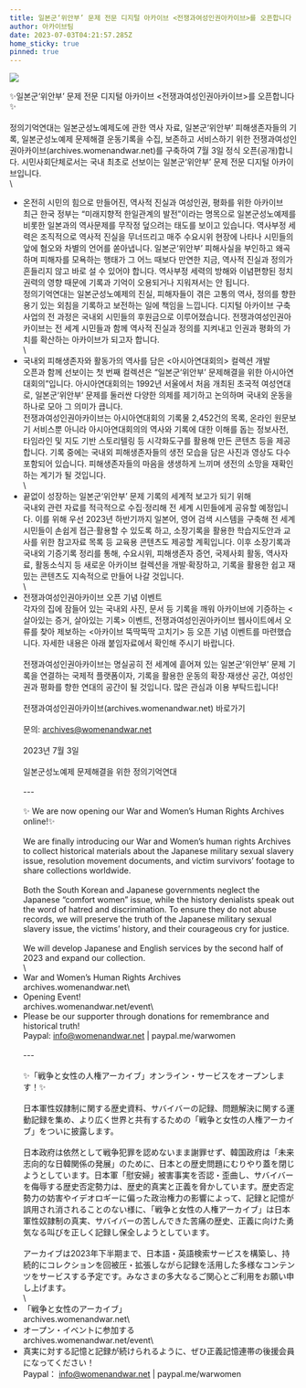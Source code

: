 ```yaml
---
title: 일본군‘위안부’ 문제 전문 디지털 아카이브 <전쟁과여성인권아카이브>를 오픈합니다
author: 아카이브팀
date: 2023-07-03T04:21:57.285Z
home_sticky: true
pinned: true
---
```

![](/img/아카이브_poster_final.png)

✨일본군‘위안부’ 문제 전문 디지털 아카이브 <전쟁과여성인권아카이브>를 오픈합니다✨\
\
정의기억연대는 일본군성노예제도에 관한 역사 자료, 일본군‘위안부’ 피해생존자들의 기록, 일본군성노예제 문제해결 운동기록을 수집, 보존하고 서비스하기 위한 전쟁과여성인권아카이브(archives.womenandwar.net)를 구축하여 7월 3일 정식 오픈(공개)합니다. 시민사회단체로서는 국내 최초로 선보이는 일본군‘위안부’ 문제 전문 디지털 아카이브입니다.\
\
- 온전히 시민의 힘으로 만들어진, 역사적 진실과 여성인권, 평화를 위한 아카이브\
최근 한국 정부는 “미래지향적 한일관계의 발전”이라는 명목으로 일본군성노예제를 비롯한 일본과의 역사문제를 무작정 덮으려는 태도를 보이고 있습니다. 역사부정 세력은 조직적으로 역사적 진실을 무너뜨리고 매주 수요시위 현장에 나타나 시민들의 앞에 혐오와 차별의 언어를 쏟아냅니다. 일본군‘위안부’ 피해사실을 부인하고 왜곡하며 피해자를 모욕하는 행태가 그 어느 때보다 만연한 지금, 역사적 진실과 정의가 흔들리지 않고 바로 설 수 있어야 합니다. 역사부정 세력의 방해와 이념편향된 정치권력의 영향 때문에 기록과 기억이 오용되거나 지워져서는 안 됩니다.\
정의기억연대는 일본군성노예제의 진실, 피해자들이 겪은 고통의 역사, 정의를 향한 용기 있는 외침을 기록하고 보전하는 일에 책임을 느낍니다. 디지털 아카이브 구축 사업의 전 과정은 국내외 시민들의 후원금으로 이루어졌습니다. 전쟁과여성인권아카이브는 전 세계 시민들과 함께 역사적 진실과 정의를 지켜내고 인권과 평화의 가치를 확산하는 아카이브가 되고자 합니다.\
\
- 국내외 피해생존자와 활동가의 역사를 담은 <아시아연대회의> 컬렉션 개발\
오픈과 함께 선보이는 첫 번째 컬렉션은 “일본군‘위안부’ 문제해결을 위한 아시아연대회의”입니다. 아시아연대회의는 1992년 서울에서 처음 개최된 초국적 여성연대로, 일본군‘위안부’ 문제를 둘러싼 다양한 의제를 제기하고 논의하며 국내외 운동을 하나로 모아 그 의미가 큽니다.\
전쟁과여성인권아카이브는 아시아연대회의 기록물 2,452건의 목록, 온라인 원문보기 서비스뿐 아니라 아시아연대회의의 역사와 기록에 대한 이해를 돕는 정보사전, 타임라인 및 지도 기반 스토리텔링 등 시각화도구를 활용해 만든 콘텐츠 등을 제공합니다. 기록 중에는 국내외 피해생존자들의 생전 모습을 담은 사진과 영상도 다수 포함되어 있습니다. 피해생존자들의 마음을 생생하게 느끼며 생전의 소망을 재확인하는 계기가 될 것입니다.\
\
- 끝없이 성장하는 일본군‘위안부’ 문제 기록의 세계적 보고가 되기 위해\
국내외 관련 자료를 적극적으로 수집·정리해 전 세계 시민들에게 공유할 예정입니다. 이를 위해 우선 2023년 하반기까지 일본어, 영어 검색 시스템을 구축해 전 세계 시민들이 손쉽게 접근·활용할 수 있도록 하고, 소장기록을 활용한 학습지도안과 교사를 위한 참고자료 목록 등 교육용 콘텐츠도 제공할 계획입니다. 이후 소장기록과 국내외 기증기록 정리를 통해, 수요시위, 피해생존자 증언, 국제사회 활동, 역사자료, 활동소식지 등 새로운 아카이브 컬렉션을 개발·확장하고, 기록을 활용한 쉽고 재밌는 콘텐츠도 지속적으로 만들어 나갈 것입니다.\
\
- 전쟁과여성인권아카이브 오픈 기념 이벤트\
각자의 집에 잠들어 있는 국내외 사진, 문서 등 기록을 깨워 아카이브에 기증하는 <살아있는 증거, 살아있는 기록> 이벤트, 전쟁과여성인권아카이브 웹사이트에서 오류를 찾아 제보하는 <아카이브 뚝딱뚝딱 고치기> 등 오픈 기념 이벤트를 마련했습니다. 자세한 내용은 아래 붙임자료에서 확인해 주시기 바랍니다.\
\
전쟁과여성인권아카이브는 명실공히 전 세계에 흩어져 있는 일본군‘위안부’ 문제 기록을 연결하는 국제적 플랫폼이자, 기록을 활용한 운동의 확장·재생산 공간, 여성인권과 평화를 향한 연대의 공간이 될 것입니다. 많은 관심과 이용 부탁드립니다!\
 \
전쟁과여성인권아카이브(archives.womenandwar.net) 바로가기\
\
문의: [archives@womenandwar.net](mailto:archives@womenandwar.net)\
\
2023년 7월 3일\
\
일본군성노예제 문제해결을 위한 정의기억연대\
\
---\
\
✨ We are now opening our War and Women’s Human Rights Archives online!✨\
\
We are finally introducing our War and Women’s human rights Archives to collect historical materials about the Japanese military sexual slavery issue, resolution movement documents, and victim survivors’ footage to share collections worldwide.\
\
Both the South Korean and Japanese governments neglect the Japanese “comfort women” issue, while the history denialists speak out the word of hatred and discrimination. To ensure they do not abuse records, we will preserve the truth of the Japanese military sexual slavery issue, the victims’ history, and their courageous cry for justice.\
\
We will develop Japanese and English services by the second half of 2023 and expand our collection.\
\
- War and Women’s Human Rights Archives\
archives.womenandwar.net\
- Opening Event!\
archives.womenandwar.net/event\
- Please be our supporter through donations for remembrance and historical truth!\
Paypal: [info@womenandwar.net](mailto:info@womenandwar.net) | paypal.me/warwomen\
\
---\
\
✨「戦争と女性の人権アーカイブ」オンライン・サービスをオープンします！✨\
\
日本軍性奴隷制に関する歴史資料、サバイバーの記録、問題解決に関する運動記録を集め、より広く世界と共有するための「戦争と女性の人権アーカイブ」をついに披露します。\
\
日本政府は依然として戦争犯罪を認めないまま謝罪せず、韓国政府は「未来志向的な日韓関係の発展」のために、日本との歴史問題にむりやり蓋を閉じようとしています。日本軍「慰安婦」被害事実を否認・歪曲し、サバイバーを侮辱する歴史否定勢力は、歴史的真実と正義を脅かしています。歴史否定勢力の妨害やイデオロギーに偏った政治権力の影響によって、記録と記憶が誤用され消されることのない様に、「戦争と女性の人権アーカイブ」は日本軍性奴隷制の真実、サバイバーの苦しんできた苦痛の歴史、正義に向けた勇気なる叫びを正しく記録し保全しようとしています。\
\
アーカイブは2023年下半期まで、日本語・英語検索サービスを構築し、持続的にコレクションを回被圧・拡張しながら記録を活用した多様なコンテンツをサービスする予定です。みなさまの多大なるご関心とご利用をお願い申し上げます。\
\
- 「戦争と女性のアーカイブ」\
archives.womenandwar.net\
- オープン・イベントに参加する\
archives.womenandwar.net/event\
- 真実に対する記憶と記録が続けられるように、ぜひ正義記憶連帯の後援会員になってください！\
Paypal： [info@womenandwar.net](mailto:info@womenandwar.net) | paypal.me/warwomen